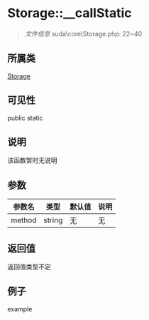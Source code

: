 # Storage::__callStatic

> *文件信息* suda\core\Storage.php: 22~40
## 所属类 

[Storage](../Storage.md)

## 可见性

  public  static
## 说明

该函数暂时无说明

## 参数

 
| 参数名 | 类型 | 默认值 | 说明 |
|--------|-----|-------|-------|
 | method |  string | 无 | 无 |
## 返回值
返回值类型不定
## 例子

example